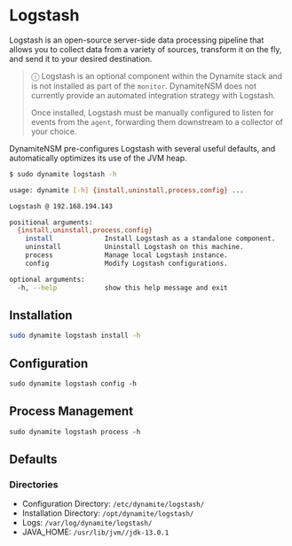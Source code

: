 # Logstash
Logstash is an open-source server-side data processing pipeline that allows you to collect data from a variety of sources, 
transform it on the fly, and send it to your desired destination.

> ⓘ Logstash is an optional component within the Dynamite stack and is not installed as part of the `monitor`.
> DynamiteNSM does not currently provide an automated integration strategy with Logstash. 
> 
> Once installed, Logstash must be manually configured to listen for events from the `agent`, forwarding them downstream
> to a collector of your choice.



DynamiteNSM pre-configures Logstash with several useful defaults, and automatically optimizes its use of the JVM heap.

```bash
$ sudo dynamite logstash -h

usage: dynamite [-h] {install,uninstall,process,config} ...

Logstash @ 192.168.194.143

positional arguments:
  {install,uninstall,process,config}
    install             Install Logstash as a standalone component.
    uninstall           Uninstall Logstash on this machine.
    process             Manage local Logstash instance.
    config              Modify Logstash configurations.

optional arguments:
  -h, --help            show this help message and exit

```

## Installation
```bash
sudo dynamite logstash install -h
```

## Configuration
```markdown
sudo dynamite logstash config -h
```

## Process Management
```markdown
sudo dynamite logstash process -h
```

## Defaults

### Directories

- Configuration Directory: `/etc/dynamite/logstash/`
- Installation Directory:  `/opt/dynamite/logstash/`
- Logs: `/var/log/dynamite/logstash/`
- JAVA_HOME: `/usr/lib/jvm//jdk-13.0.1`
